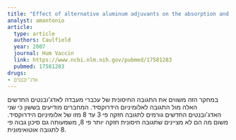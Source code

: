 ```yaml
---
title: "Effect of alternative aluminum adjuvants on the absorption and immunogenicity of HPV16 L1 VLPs in mice"
analyst: amantonio
article:
  type: article
  authors: Caulfield
  year: 2007
  journal: Hum Vaccin
  link: https://www.ncbi.nlm.nih.gov/pubmed/17581283
  pubmed: 17581283
drugs:
- אדג'ובנטים
---
```


במחקר הזה משווים את התגובה החיסונית של עכברי מעבדה לאדג'ובנטים החדשים האלה מול התגובה לאלומיניום הידרוקסיד. המחברים מודיעים בששון כי שני האדג'ובנטים החדשים גורמים לתגובה חזקה פי 3 עד 8 מזו של אלומיניום הידרוקסיד. משום מה הם לא מציינים שתגובה חיסונית חזקה יותר פי 8, משמעותה גם סיכון גבוה פי 8 לתגובה אוטואימונית.
